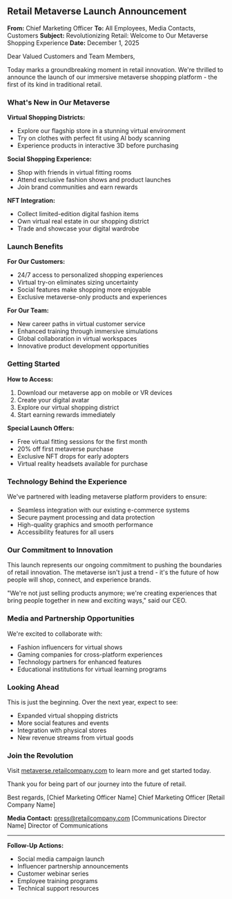 ## Retail Metaverse Launch Announcement

**From:** Chief Marketing Officer
**To:** All Employees, Media Contacts, Customers
**Subject:** Revolutionizing Retail: Welcome to Our Metaverse Shopping Experience
**Date:** December 1, 2025

Dear Valued Customers and Team Members,

Today marks a groundbreaking moment in retail innovation. We're thrilled to announce the launch of our immersive metaverse shopping platform - the first of its kind in traditional retail.

### What's New in Our Metaverse

**Virtual Shopping Districts:**
- Explore our flagship store in a stunning virtual environment
- Try on clothes with perfect fit using AI body scanning
- Experience products in interactive 3D before purchasing

**Social Shopping Experience:**
- Shop with friends in virtual fitting rooms
- Attend exclusive fashion shows and product launches
- Join brand communities and earn rewards

**NFT Integration:**
- Collect limited-edition digital fashion items
- Own virtual real estate in our shopping district
- Trade and showcase your digital wardrobe

### Launch Benefits

**For Our Customers:**
- 24/7 access to personalized shopping experiences
- Virtual try-on eliminates sizing uncertainty
- Social features make shopping more enjoyable
- Exclusive metaverse-only products and experiences

**For Our Team:**
- New career paths in virtual customer service
- Enhanced training through immersive simulations
- Global collaboration in virtual workspaces
- Innovative product development opportunities

### Getting Started

**How to Access:**
1. Download our metaverse app on mobile or VR devices
2. Create your digital avatar
3. Explore our virtual shopping district
4. Start earning rewards immediately

**Special Launch Offers:**
- Free virtual fitting sessions for the first month
- 20% off first metaverse purchase
- Exclusive NFT drops for early adopters
- Virtual reality headsets available for purchase

### Technology Behind the Experience

We've partnered with leading metaverse platform providers to ensure:
- Seamless integration with our existing e-commerce systems
- Secure payment processing and data protection
- High-quality graphics and smooth performance
- Accessibility features for all users

### Our Commitment to Innovation

This launch represents our ongoing commitment to pushing the boundaries of retail innovation. The metaverse isn't just a trend - it's the future of how people will shop, connect, and experience brands.

"We're not just selling products anymore; we're creating experiences that bring people together in new and exciting ways," said our CEO.

### Media and Partnership Opportunities

We're excited to collaborate with:
- Fashion influencers for virtual shows
- Gaming companies for cross-platform experiences
- Technology partners for enhanced features
- Educational institutions for virtual learning programs

### Looking Ahead

This is just the beginning. Over the next year, expect to see:
- Expanded virtual shopping districts
- More social features and events
- Integration with physical stores
- New revenue streams from virtual goods

### Join the Revolution

Visit [metaverse.retailcompany.com](https://metaverse.retailcompany.com) to learn more and get started today.

Thank you for being part of our journey into the future of retail.

Best regards,
[Chief Marketing Officer Name]
Chief Marketing Officer
[Retail Company Name]

**Media Contact:**
press@retailcompany.com
[Communications Director Name]
Director of Communications

---

**Follow-Up Actions:**
- Social media campaign launch
- Influencer partnership announcements
- Customer webinar series
- Employee training programs
- Technical support resources
